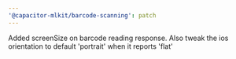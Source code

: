 ```yaml
---
'@capacitor-mlkit/barcode-scanning': patch
---
```


Added screenSize on barcode reading response.
Also tweak the ios orientation to default 'portrait' when it reports 'flat'